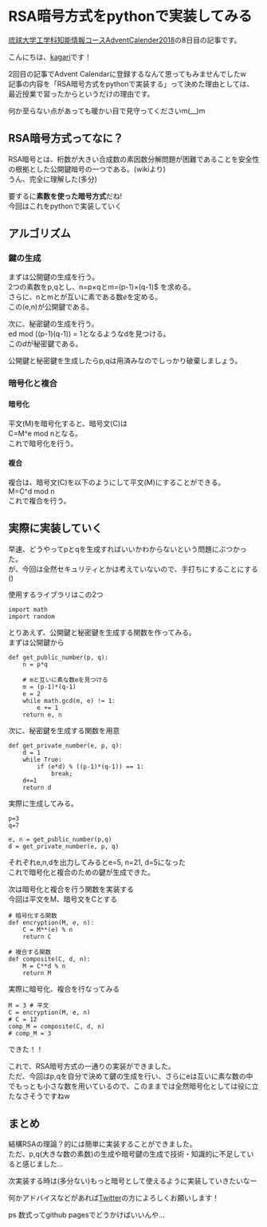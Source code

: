 # RSA暗号方式をpythonで実装してみる
[琉球大学工学科知能情報コースAdventCalender2018](https://adventar.org/calendars/3436)の8日目の記事です。

こんにちは、[kagari](https://twitter.com/kagarin_ie)です！

2回目の記事でAdvent Calendarに登録するなんて思ってもみませんでしたw  
記事の内容を「RSA暗号方式をpythonで実装する」って決めた理由としては、最近授業で習ったからというだけの理由です。

何か至らない点があっても暖かい目で見守ってくださいm(__)m

## RSA暗号方式ってなに？
RSA暗号とは、桁数が大きい合成数の素因数分解問題が困難であることを安全性の根拠とした公開鍵暗号の一つである。(wikiより)  
うん、完全に理解した(多分)  

要するに**素数を使った暗号方式**だね!  
今回はこれをpythonで実装していく

## アルゴリズム
### 鍵の生成
まずは公開鍵の生成を行う。  
2つの素数をp,qとし、n=p×qとm=(p-1)×(q-1)$ を求める。  
さらに、nとmとが互いに素である数$e$を定める。  
この(e,n)が公開鍵である。  

次に、秘密鍵の生成を行う。  
ed mod ((p-1)(q-1)) = 1となるようなdを見つける。  
この$d$が秘密鍵である。

公開鍵と秘密鍵を生成したらp,qは用済みなのでしっかり破棄しましょう。

### 暗号化と複合

#### 暗号化
平文(M)を暗号化すると、暗号文(C)は  
C=M^e mod nとなる。  
これで暗号化を行う。

#### 複合
複合は、暗号文(C)を以下のようにして平文(M)にすることができる。   
M=C^d mod n  
これで複合を行う。

## 実際に実装していく
早速、どうやってpとqを生成すればいいかわからないという問題にぶつかった。  
が、今回は全然セキュリティとかは考えていないので、手打ちにすることにする()

使用するライブラリはこの2つ

    import math
    import random
    
とりあえず、公開鍵と秘密鍵を生成する関数を作ってみる。  
まずは公開鍵から
    
    def get_public_number(p, q):
        n = p*q
    
        # mと互いに素な数eを見つける
        m = (p-1)*(q-1)
        e = 2
        while math.gcd(m, e) != 1:
            e += 1
        return e, n
        
次に、秘密鍵を生成する関数を用意
    
    def get_private_number(e, p, q):
        d = 1
        while True:
            if (e*d) % ((p-1)*(q-1)) == 1:
                break;
        d+=1
        return d

 実際に生成してみる。
 
    p=3
    q=7
    
    e, n = get_public_number(p,q)
    d = get_private_number(e, p, q)
    
それぞれe,n,dを出力してみるとe=5, n=21, d=5になった  
これで暗号化と複合のための鍵が生成できた。

次は暗号化と複合を行う関数を実装する  
今回は平文をM、暗号文をCとする

    # 暗号化する関数
    def encryption(M, e, n):
        C = M**(e) % n
        return C

    # 複合する関数
    def composite(C, d, n):
        M = C**d % n
        return M

実際に暗号化、複合を行なってみる

    M = 3 # 平文
    C = encryption(M, e, n)
    # C = 12
    comp_M = composite(C, d, n)
    # comp_M = 3
    
できた！！

これで、RSA暗号方式の一通りの実装ができました。  
ただ、今回はp,qを自分で決めて鍵の生成を行い、さらにeは互いに素な数の中でもっとも小さな数を用いているので、このままでは全然暗号化としては役に立たなさそうですねw  

## まとめ
結構RSAの理論？的には簡単に実装することができました。  
ただ、p,q(大きな数の素数)の生成や暗号鍵の生成で技術・知識的に不足していると感じました...

次実装する時は(多分ない)もっと暗号として使えるように実装していきたいなー

何かアドバイスなどがあれば[Twitter](https://twitter.com/kagarin_ie)の方によろしくお願いします！

ps 数式ってgithub pagesでどうかけばいいんや...
